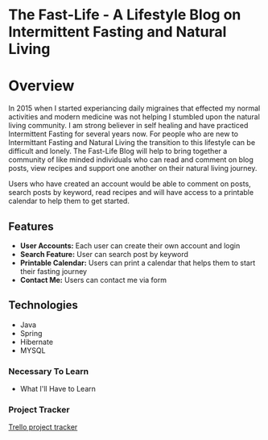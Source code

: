 
# The Fast-Life - A Lifestyle Blog on Intermittent Fasting and Natural Living 

# Overview

In 2015 when I started experiancing daily migraines that effected my normal activities and modern medicine was not helping I stumbled upon the natural living community. I am strong believer in self healing and have practiced Intermittent Fasting for several years now. For people who are new to Intermittant Fasting and Natural Living the transition to this lifestyle can be difficult and lonely. The Fast-Life Blog will help to bring together a community of like minded individuals who can read and comment on blog posts, view recipes and support one another on their natural living journey. 

Users who have created an account would be able to comment on posts, search posts by keyword, read recipes and will have access to a printable calendar to help them to get started.



## Features

* **User Accounts:** Each user can create their own account and login
* **Search Feature:** User can search post by keyword
* **Printable Calendar:** Users can print a calendar that helps them to start their fasting journey
* **Contact Me:** Users can contact me via form


## Technologies

* Java
* Spring
* Hibernate
* MYSQL

### Necessary To Learn

* What I'll Have to Learn

### Project Tracker

[Trello project tracker]()
